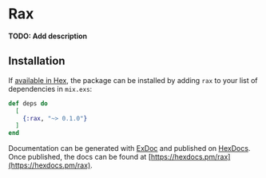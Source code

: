 # Rax

**TODO: Add description**

## Installation

If [available in Hex](https://hex.pm/docs/publish), the package can be installed
by adding `rax` to your list of dependencies in `mix.exs`:

```elixir
def deps do
  [
    {:rax, "~> 0.1.0"}
  ]
end
```

Documentation can be generated with [ExDoc](https://github.com/elixir-lang/ex_doc)
and published on [HexDocs](https://hexdocs.pm). Once published, the docs can
be found at [https://hexdocs.pm/rax](https://hexdocs.pm/rax).

